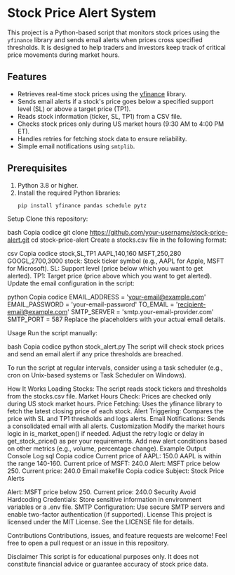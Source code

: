 # Stock Price Alert System

This project is a Python-based script that monitors stock prices using the `yfinance` library and sends email alerts when prices cross specified thresholds. It is designed to help traders and investors keep track of critical price movements during market hours.

## Features

- Retrieves real-time stock prices using the [yfinance](https://github.com/ranaroussi/yfinance) library.
- Sends email alerts if a stock's price goes below a specified support level (SL) or above a target price (TP1).
- Reads stock information (ticker, SL, TP1) from a CSV file.
- Checks stock prices only during US market hours (9:30 AM to 4:00 PM ET).
- Handles retries for fetching stock data to ensure reliability.
- Simple email notifications using `smtplib`.

## Prerequisites

1. Python 3.8 or higher.
2. Install the required Python libraries:
   ```bash
   pip install yfinance pandas schedule pytz

Setup
Clone this repository:

bash
Copia codice
git clone https://github.com/your-username/stock-price-alert.git
cd stock-price-alert
Create a stocks.csv file in the following format:

csv
Copia codice
stock,SL,TP1
AAPL,140,160
MSFT,250,280
GOOGL,2700,3000
stock: Stock ticker symbol (e.g., AAPL for Apple, MSFT for Microsoft).
SL: Support level (price below which you want to get alerted).
TP1: Target price (price above which you want to get alerted).
Update the email configuration in the script:

python
Copia codice
EMAIL_ADDRESS = 'your-email@example.com'
EMAIL_PASSWORD = 'your-email-password'
TO_EMAIL = 'recipient-email@example.com'
SMTP_SERVER = 'smtp.your-email-provider.com'
SMTP_PORT = 587
Replace the placeholders with your actual email details.

Usage
Run the script manually:

bash
Copia codice
python stock_alert.py
The script will check stock prices and send an email alert if any price thresholds are breached.

To run the script at regular intervals, consider using a task scheduler (e.g., cron on Unix-based systems or Task Scheduler on Windows).

How It Works
Loading Stocks: The script reads stock tickers and thresholds from the stocks.csv file.
Market Hours Check: Prices are checked only during US stock market hours.
Price Fetching: Uses the yfinance library to fetch the latest closing price of each stock.
Alert Triggering: Compares the price with SL and TP1 thresholds and logs alerts.
Email Notifications: Sends a consolidated email with all alerts.
Customization
Modify the market hours logic in is_market_open() if needed.
Adjust the retry logic or delay in get_stock_price() as per your requirements.
Add new alert conditions based on other metrics (e.g., volume, percentage change).
Example Output
Console Log
sql
Copia codice
Current price of AAPL: 150.0
AAPL is within the range 140-160.
Current price of MSFT: 240.0
Alert: MSFT price below 250. Current price: 240.0
Email
makefile
Copia codice
Subject: Stock Price Alerts

Alert: MSFT price below 250. Current price: 240.0
Security
Avoid Hardcoding Credentials: Store sensitive information in environment variables or a .env file.
SMTP Configuration: Use secure SMTP servers and enable two-factor authentication (if supported).
License
This project is licensed under the MIT License. See the LICENSE file for details.

Contributions
Contributions, issues, and feature requests are welcome! Feel free to open a pull request or an issue in this repository.

Disclaimer
This script is for educational purposes only. It does not constitute financial advice or guarantee accuracy of stock price data.
